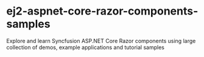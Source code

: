 # ej2-aspnet-core-razor-components-samples
Explore and learn Syncfusion ASP.NET Core Razor components using large collection of demos, example applications and tutorial samples
